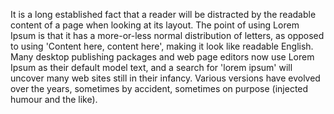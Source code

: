 It is a long established fact that a reader will be distracted by the readable content of a page when looking at its layout. 
The point of using Lorem Ipsum is that it has a more-or-less normal distribution of letters, as opposed to using 'Content here, content here', making it look like readable English.
 Many desktop publishing packages and web page editors now use Lorem Ipsum as their default model text, and a search for 'lorem ipsum' will uncover many web sites still in their infancy.
 Various versions have evolved over the years, sometimes by accident, sometimes on purpose (injected humour and the like).


